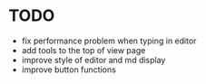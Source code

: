 # TODO

- fix performance problem when typing in editor
- add tools to the top of view page
- improve style of editor and md display
- improve button functions